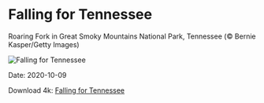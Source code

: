 # Falling for Tennessee

Roaring Fork in Great Smoky Mountains National Park, Tennessee (© Bernie Kasper/Getty Images)

![Falling for Tennessee](https://bing.com/th?id=OHR.RoaringCascade_EN-US0634947317_UHD.jpg&rf=LaDigue_UHD.jpg&pid=hp&w=1024&h=576)

Date: 2020-10-09

Download 4k: [Falling for Tennessee](https://bing.com/th?id=OHR.RoaringCascade_EN-US0634947317_UHD.jpg&rf=LaDigue_UHD.jpg&pid=hp&w=3840&h=2160)


